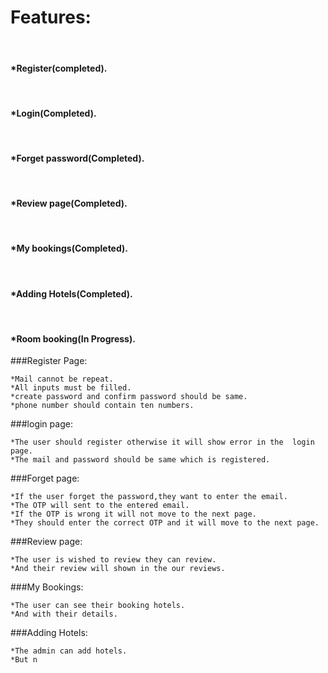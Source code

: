 <h1>Features:</h1><br>

   <h4>*Register(completed).</h4><br>
   <h4>*Login(Completed).</h4><br>
   <h4>*Forget password(Completed).</h4><br>
   <h4>*Review page(Completed).</h4><br>
   <h4>*My bookings(Completed).</h4><br>
   <h4>*Adding Hotels(Completed).</h4><br>
   <h4>*Room booking(In Progress).</h4>


###Register Page:

    *Mail cannot be repeat.
    *All inputs must be filled.
    *create password and confirm password should be same.
    *phone number should contain ten numbers.

###login page:
    
    *The user should register otherwise it will show error in the  login page.
    *The mail and password should be same which is registered.

###Forget page:

    *If the user forget the password,they want to enter the email.
    *The OTP will sent to the entered email.
    *If the OTP is wrong it will not move to the next page.
    *They should enter the correct OTP and it will move to the next page.

###Review page:
    
    *The user is wished to review they can review.
    *And their review will shown in the our reviews.

###My Bookings:

    *The user can see their booking hotels.
    *And with their details.

###Adding Hotels:

    *The admin can add hotels.
    *But n



